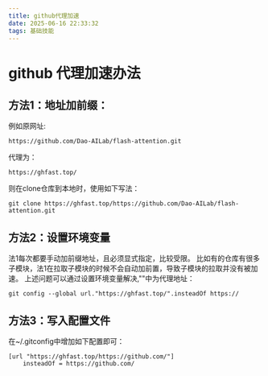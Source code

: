 ```yaml
---
title: github代理加速
date: 2025-06-16 22:33:32
tags: 基础技能
---
```


# github 代理加速办法

## 方法1：地址加前缀：
例如原网址:
```
https://github.com/Dao-AILab/flash-attention.git
```
代理为：
```
https://ghfast.top/
```
则在clone仓库到本地时，使用如下写法：
```
git clone https://ghfast.top/https://github.com/Dao-AILab/flash-attention.git
```

## 方法2：设置环境变量
法1每次都要手动加前缀地址，且必须显式指定，比较受限。
比如有的仓库有很多子模块，法1在拉取子模块的时候不会自动加前置，导致子模块的拉取并没有被加速。
上述问题可以通过设置环境变量解决,""中为代理地址：
```
git config --global url."https://ghfast.top/".insteadOf https://
```

## 方法3：写入配置文件
在~/.gitconfig中增加如下配置即可：

```
[url "https://ghfast.top/https://github.com/"]
    insteadOf = https://github.com/
```
